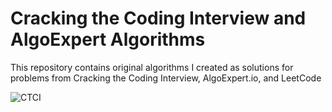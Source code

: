 # Cracking the Coding Interview and AlgoExpert Algorithms
This repository contains original algorithms I created as solutions for problems from Cracking the Coding Interview, AlgoExpert.io, and LeetCode

![CTCI](https://github.com/noahjpark/Algorithms/blob/master/images/ctci.png?raw=true)
